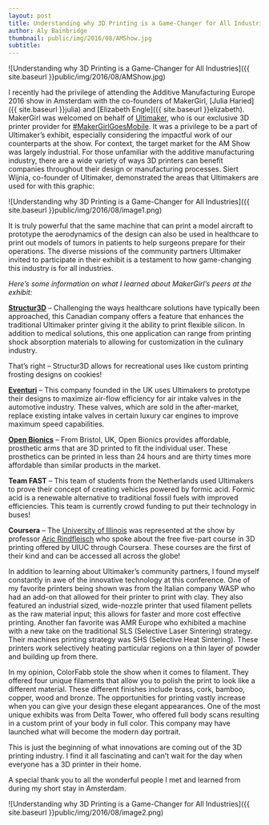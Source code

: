 ```yaml
---
layout: post
title: Understanding why 3D Printing is a Game-Changer for All Industries
author: Aly Bainbridge
thumbnail: public/img/2016/08/AMShow.jpg
subtitle:
---
```


![Understanding why 3D Printing is a Game-Changer for All Industries]({{ site.baseurl }}public/img/2016/08/AMShow.jpg)

I recently had the privilege of attending the Additive Manufacturing Europe 2016 show in Amsterdam with the co-founders of MakerGirl, [Julia Haried]({{ site.baseurl }}julia) and [Elizabeth Engle]({{ site.baseurl }}elizabeth). MakerGirl was welcomed on behalf of [Ultimaker](https://ultimaker.com/), who is our exclusive 3D printer provider for [#MakerGirlGoesMobile](https://www.kickstarter.com/projects/1501163298/makergirl-goes-mobile-introducing-stem-through-3-d). It was a privilege to be a part of Ultimaker’s exhibit, especially considering the impactful work of our counterparts at the show. For context, the target market for the AM Show was largely industrial. For those unfamiliar with the additive manufacturing industry, there are a wide variety of ways 3D printers can benefit companies throughout their design or manufacturing processes. Siert Wijnia, co-founder of Ultimaker, demonstrated the areas that Ultimakers are used for with this graphic:

![Understanding why 3D Printing is a Game-Changer for All Industries]({{ site.baseurl }}public/img/2016/08/image1.png)

It is truly powerful that the same machine that can print a model aircraft to prototype the aerodynamics of the design can also be used in healthcare to print out models of tumors in patients to help surgeons prepare for their operations. The diverse missions of the community partners Ultimaker invited to participate in their exhibit is a testament to how game-changing this industry is for all industries.

*Here’s some information on what I learned about MakerGirl’s peers at the exhibit:*

**[Structur3D](http://www.structur3d.io/)** – Challenging the ways healthcare solutions have typically been approached, this Canadian company offers a feature that enhances the traditional Ultimaker printer giving it the ability to print flexible silicon. In addition to medical solutions, this one application can range from printing shock absorption materials to allowing for customization in the culinary industry.

That’s right – Structur3D allows for recreational uses like custom printing frosting designs on cookies!

**[Eventuri](http://www.eventuri.net/)** – This company founded in the UK uses Ultimakers to prototype their designs to maximize air-flow efficiency for air intake valves in the automotive industry. These valves, which are sold in the after-market, replace existing intake valves in certain luxury car engines to improve maximum speed capabilities.

**[Open Bionics](http://www.openbionics.com/)** – From Bristol, UK, Open Bionics provides affordable, prosthetic arms that are 3D printed to fit the individual user. These prosthetics can be printed in less than 24 hours and are thirty times more affordable than similar products in the market.

**Team FAST** – This team of students from the Netherlands used Ultimakers to prove their concept of creating vehicles powered by formic acid. Formic acid is a renewable alternative to traditional fossil fuels with improved efficiencies. This team is currently crowd funding to put their technology in buses!

**Coursera** – The [University of Illinois](http://illinois.edu/) was represented at the show by professor [Aric Rindfleisch](https://business.illinois.edu/profile/aric-rindfleisch) who spoke about the free five-part course in 3D printing offered by UIUC through Coursera. These courses are the first of their kind and can be accessed all across the globe!

In addition to learning about Ultimaker’s community partners, I found myself constantly in awe of the innovative technology at this conference. One of my favorite printers being shown was from the Italian company WASP who had an add-on that allowed for their printer to print with clay. They also featured an industrial sized, wide-nozzle printer that used filament pellets as the raw material input; this allows for faster and more cost effective printing. Another fan favorite was AMR Europe who exhibited a machine with a new take on the traditional SLS (Selective Laser Sintering) strategy. Their machines printing strategy was SHS (Selective Heat Sintering). These printers work selectively heating particular regions on a thin layer of powder and building up from there.

In my opinion, ColorFabb stole the show when it comes to filament. They offered four unique filaments that allow you to polish the print to look like a different material. These different finishes include brass, cork, bamboo, copper, wood and bronze. The opportunities for printing vastly increase when you can give your design these elegant appearances. One of the most unique exhibits was from Delta Tower, who offered full body scans resulting in a custom print of your body in full color. This company may have launched what will become the modern day portrait.

This is just the beginning of what innovations are coming out of the 3D printing industry. I find it all fascinating and can’t wait for the day when everyone has a 3D printer in their home.

A special thank you to all the wonderful people I met and learned from during my short stay in Amsterdam.

![Understanding why 3D Printing is a Game-Changer for All Industries]({{ site.baseurl }}public/img/2016/08/image2.png)
